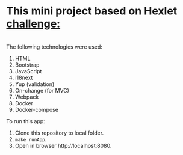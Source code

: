 # This mini project based on Hexlet [challenge:](https://ru.hexlet.io/challenges/js_frontend_architecture_signup_form_exercise)

<br>  
The following technologies were used:

1.  HTML
2.  Bootstrap
3.  JavaScript
4.  i18next
5.  Yup (validation)
6.  On-change (for MVC)
7.  Webpack
8.  Docker
9.  Docker-compose

To run this app:

1. Clone this repository to local folder.
2. `make runApp`.
3. Open in browser http://localhost:8080.
